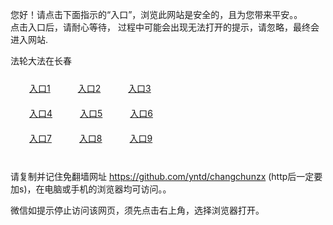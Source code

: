 您好！请点击下面指示的“入口”，浏览此网站是安全的，且为您带来平安。。 <br/>
点击入口后，请耐心等待， 过程中可能会出现无法打开的提示，请忽略，最终会进入网站. </br>

法轮大法在长春<br/>
<div style="padding:10px"><a style="margin:20px" target="_blank" href="https://d2fqcwdxga5wh6.cloudfront.net/2Qpsp?naasjxp" id="ccLink1" rel="nofollow">入口1</a> <a target="_blank" style="margin:20px" href="https://d3s5qwukc2vd0b.cloudfront.net/2Qpsp?ptggo" id="ccLink2" rel="nofollow">入口2</a> <a style="margin:20px" target="_blank" href="https://d1xxv0lkbych1l.cloudfront.net/2Qpsp?ythaaoft" id="ccLink3" rel="nofollow">入口3</a></div>

<div style="padding:10px" ><a style="margin:20px" target="_blank" href="https://d2fqcwdxga5wh6.cloudfront.net/2Qpsp?naasjxp" id="ccLink4" rel="nofollow">入口4</a> <a style="margin:20px" href="https://d3s5qwukc2vd0b.cloudfront.net/2Qpsp?ptggo" target="_blank" id="ccLink5" rel="nofollow">入口5</a> <a style="margin:20px" href="https://d1xxv0lkbych1l.cloudfront.net/2Qpsp?ythaaoft" target="_blank" id="ccLink6" rel="nofollow">入口6</a></div>

<div style="padding:10px"><a style="margin:20px" target="_blank" href="https://d2fqcwdxga5wh6.cloudfront.net/2Qpsp?naasjxp" id="ccLink7" rel="nofollow">入口7</a> <a style="margin:20px" href="https://d3s5qwukc2vd0b.cloudfront.net/2Qpsp?ptggo" target="_blank" id="ccLink8" rel="nofollow">入口8</a> <a style="margin:20px" target="_blank" href="https://d1xxv0lkbych1l.cloudfront.net/2Qpsp?ythaaoft" id="ccLink9" rel="nofollow">入口9</a></div>

<br/>



请复制并记住免翻墙网址 https://github.com/yntd/changchunzx (http后一定要加s)，在电脑或手机的浏览器均可访问。。<br/>

微信如提示停止访问该网页，须先点击右上角，选择浏览器打开。
